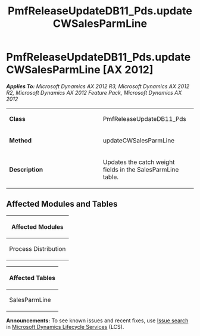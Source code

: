 ﻿---
title: PmfReleaseUpdateDB11_Pds.updateCWSalesParmLine
TOCTitle: PmfReleaseUpdateDB11_Pds.updateCWSalesParmLine
ms:assetid: ba496366-890a-3d73-9491-e9f1bdc6fe25
ms:mtpsurl: https://msdn.microsoft.com/en-us/library/JJ737112(v=AX.60)
ms:contentKeyID: 49710793
ms.date: 05/18/2015
mtps_version: v=AX.60
---

# PmfReleaseUpdateDB11\_Pds.updateCWSalesParmLine [AX 2012]


_**Applies To:** Microsoft Dynamics AX 2012 R3, Microsoft Dynamics AX 2012 R2, Microsoft Dynamics AX 2012 Feature Pack, Microsoft Dynamics AX 2012_

<table>
<colgroup>
<col style="width: 50%" />
<col style="width: 50%" />
</colgroup>
<tbody>
<tr class="odd">
<td><p><strong>Class</strong></p></td>
<td><p>PmfReleaseUpdateDB11_Pds</p></td>
</tr>
<tr class="even">
<td><p><strong>Method</strong></p></td>
<td><p>updateCWSalesParmLine</p></td>
</tr>
<tr class="odd">
<td><p><strong>Description</strong></p></td>
<td><p>Updates the catch weight fields in the SalesParmLine table.</p></td>
</tr>
</tbody>
</table>


## Affected Modules and Tables

<table>
<colgroup>
<col style="width: 100%" />
</colgroup>
<thead>
<tr class="header">
<th><p>Affected Modules</p></th>
</tr>
</thead>
<tbody>
<tr class="odd">
<td><p>Process Distribution</p></td>
</tr>
</tbody>
</table>


<table>
<colgroup>
<col style="width: 100%" />
</colgroup>
<thead>
<tr class="header">
<th><p>Affected Tables</p></th>
</tr>
</thead>
<tbody>
<tr class="odd">
<td><p>SalesParmLine</p></td>
</tr>
</tbody>
</table>

  
**Announcements:** To see known issues and recent fixes, use [Issue search](http://go.microsoft.com/fwlink/?linkid=389258) in [Microsoft Dynamics Lifecycle Services](http://go.microsoft.com/fwlink/?linkid=306505) (LCS).

